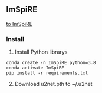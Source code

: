 ## ImSpiRE

[to ImSpiRE](https://github.com/TongjiZhanglab/ImSpiRE/tree/master)

### Install

1. Install Python librarys
```shell
conda create -n ImSpiRE python=3.8
conda activate ImSpiRE
pip install -r requirements.txt
```
2. Download u2net.pth to ~/.u2net